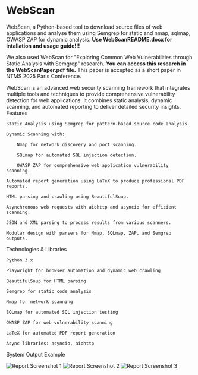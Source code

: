 # WebScan
WebScan, a Python-based tool to download source files of web applications and analyse
them using Semgrep for static and nmap, sqlmap, OWASP ZAP for dynamic analysis. 
**Use WebScanREADME.docx for intallation and usage guide!!!**

We also used WebScan for "Exploring Common Web Vulnerabilities through Static Analysis with Semgrep" research.
**You can access this research in the WebScanPaper.pdf file.** This paper is accepted as a short paper in NTMS 2025 Paris Conference.

WebScan is an advanced web security scanning framework that integrates multiple tools and techniques to provide comprehensive vulnerability detection for web applications. It combines static analysis, dynamic scanning, and automated reporting to deliver detailed security insights.
Features

    Static Analysis using Semgrep for pattern-based source code analysis.

    Dynamic Scanning with:

        Nmap for network discovery and port scanning.

        SQLmap for automated SQL injection detection.

        OWASP ZAP for comprehensive web application vulnerability scanning.

    Automated report generation using LaTeX to produce professional PDF reports.

    HTML parsing and crawling using BeautifulSoup.

    Asynchronous web requests with aiohttp and asyncio for efficient scanning.

    JSON and XML parsing to process results from various scanners.

    Modular design with parsers for Nmap, SQLmap, ZAP, and Semgrep outputs.

Technologies & Libraries

    Python 3.x

    Playwright for browser automation and dynamic web crawling

    BeautifulSoup for HTML parsing

    Semgrep for static code analysis

    Nmap for network scanning

    SQLmap for automated SQL injection testing

    OWASP ZAP for web vulnerability scanning

    LaTeX for automated PDF report generation

    Async libraries: asyncio, aiohttp

System Output Example

![Report Screenshot 1](images/ss1)
![Report Screenshot 2](images/ss2)
![Report Screenshot 3](images/ss3)
